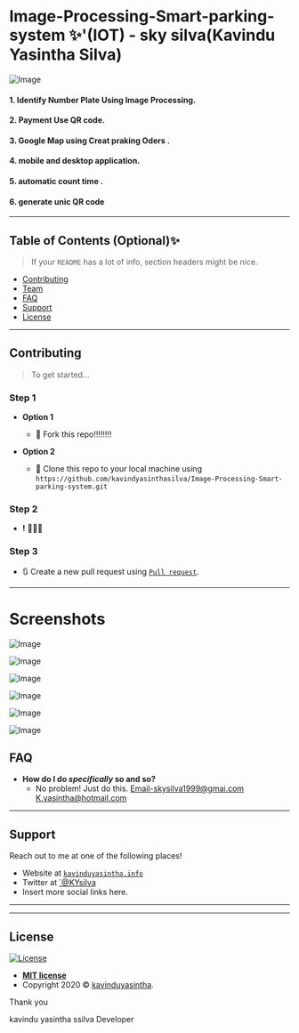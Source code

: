 # Image-Processing-Smart-parking-system ✨'(IOT) - sky silva(Kavindu Yasintha Silva)


![Image](https://github.com/kavindyasinthasilva/Image-Processing-Smart-parking-system/blob/main/image/Screenshot%20(20).png)


#### 1. Identify Number Plate Using Image Processing.
#### 2. Payment Use QR code.
#### 3. Google Map using Creat praking Oders .
#### 4. mobile and desktop application.
#### 5. automatic count time .
#### 6. generate unic QR code 




---
## Table of Contents (Optional)✨

> If your `README` has a lot of info, section headers might be nice.

- [Contributing](#contributing)
- [Team](#team)
- [FAQ](#faq)
- [Support](#support)
- [License](#license)


---


## Contributing

> To get started...

### Step 1

- **Option 1**
    - 🍴 Fork this repo!!!!!!!!

- **Option 2**
    - 👯 Clone this repo to your local machine using `https://github.com/kavindyasinthasilva/Image-Processing-Smart-parking-system.git`

### Step 2

- **!** 🔨🔨🔨

### Step 3

- 🔃 Create a new pull request using <a href="https://github.com/kavindyasinthasilva/Image-Processing-Smart-parking-system.git" target="_blank">`Pull request`</a>.

---


# Screenshots

![Image](https://github.com/kavindyasinthasilva/Image-Processing-Smart-parking-system/blob/main/image/Screenshot%20(23).png)

![Image](https://github.com/kavindyasinthasilva/Image-Processing-Smart-parking-system/blob/main/image/Untitled-1.png)

![Image](https://github.com/kavindyasinthasilva/Image-Processing-Smart-parking-system/blob/main/image/Screenshot%20(31).png)

![Image](https://github.com/kavindyasinthasilva/Image-Processing-Smart-parking-system/blob/main/image/Screenshot%20(32).png)

![Image](https://github.com/kavindyasinthasilva/Image-Processing-Smart-parking-system/blob/main/image/sfdg.png)

![Image](https://github.com/kavindyasinthasilva/Image-Processing-Smart-parking-system/blob/main/image/dgfhglkl.png)









## FAQ

- **How do I do *specifically* so and so?**
    - No problem! Just do this.
    Email-skysilva1999@gmai.com
     K.yasintha@hotmail.com
---

## Support

Reach out to me at one of the following places!

- Website at <a href="http://www.kavinduyasintha.tech/" target="_blank">`kavinduyasintha.info`</a>
- Twitter at <a href="" target="_blank">`@KYsilva</a>
- Insert more social links here.

---


---

## License

[![License](http://img.shields.io/:license-mit-blue.svg?style=flat-square)](http://badges.mit-license.org)

- **[MIT license]()**
- Copyright 2020 © <a href="http://kavinduyasintha.info" target="_blank">kavinduyasintha</a>.

Thank you



kavindu yasintha ssilva
Developer
